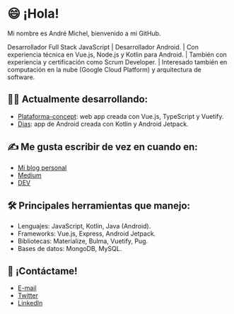 # 😄 ¡Hola!

Mi nombre es André Michel, bienvenido a mi GitHub.

Desarrollador Full Stack JavaScript | Desarrollador Android. | Con experiencia técnica en Vue.js, Node.js y Kotlin para Android. | También con experiencia y certificación como Scrum Developer. | Interesado también en computación en la nube (Google Cloud Platform) y arquitectura de software. 

## 👨‍💻 Actualmente desarrollando:

* [Plataforma-concept](https://github.com/andreandyp/plataforma-concept): web app creada con Vue.js, TypeScript y Vuetify.
* [Dias](https://github.com/andreandyp/dias): app de Android creada con Kotlin y Android Jetpack.

## ✍ Me gusta escribir de vez en cuando en:
* [Mi blog personal](blog.andreandyp.com)
* [Medium](https://medium.com/@andreandyp)
* [DEV](https://dev.to/andreandyp)

## 🛠 Principales herramientas que manejo:
* Lenguajes: JavaScript, Kotlin, Java (Android).
* Frameworks: Vue.js, Express, Android Jetpack.
* Bibliotecas: Materialize, Bulma, Vuetify, Pug.
* Bases de datos: MongoDB, MySQL.

## 📧 ¡Contáctame!

* [E-mail](mailto:andreandyp@outlook.com)
* [Twitter](https://twitter.com/andreandyp)
* [LinkedIn](https://www.linkedin.com/in/andreandyp/)
